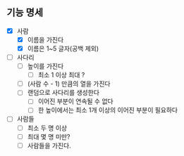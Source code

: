 ## 기능 명세
-[x] 사람
  -[x] 이름을 가진다
  -[x] 이름은 1~5 글자(공백 제외)
-[ ] 사다리
  -[ ] 높이를 가진다
    -[ ] 최소 1 이상 최대 ?
  -[ ] (사람 수 - 1) 만큼의 열을 가진다
  -[ ] 랜덤으로 사다리를 생성한다
    -[ ] 이어진 부분이 연속될 수 없다
    -[ ] 한 높이에서는 최소 1개 이상의 이어진 부분이 필요하다
-[ ] 사람들
  -[ ] 최소 두 명 이상
  -[ ] 최대 몇 명 미만?
  -[ ] 사람들을 가진다.
